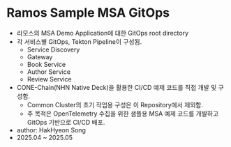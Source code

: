 # Ramos Sample MSA GitOps
- 라모스의 MSA Demo Application에 대한 GitOps root directory
- 각 서비스별 GitOps, Tekton Pipeline이 구성됨.
  - Service Discovery
  - Gateway
  - Book Service
  - Author Service
  - Review Service
- CONE-Chain(NHN Native Deck)을 활용한 CI/CD 예제 코드를 직접 개발 및 구성함.
  - Common Cluster의 초기 작업용 구성은 이 Repository에서 제외함.
  - 주 목적은 OpenTelemetry 수집을 위한 샘플용 MSA 예제 코드를 개발하고 GitOps 기반으로 CI/CD 배포.
- author: HakHyeon Song
- 2025.04 ~ 2025.05